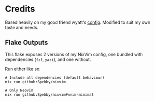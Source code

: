 # Credits

Based heavily on my good friend wyatt's
[config](https://github.com/wyatt-avilla/nixvim). Modified to suit my own taste
and needs.

## Flake Outputs

This flake exposes 2 versions of my NixVim config, one bundled with dependencies
(`fzf`, `yazi`), and one without.

Run either like so:

```
# Include all dependencies (default behaviour)
nix run github:Spebby/nixvim

# Only Neovim
nix run github:Spebby/nixvim#nvim-minimal
```
